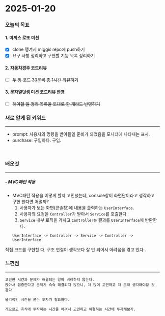 # 2025-01-20

### 오늘의 목표

#### 1. 미끼스 로또 미션
- [x] clone 땡겨서 miggis repo에 push하기
- [x] 요구 사항 정리하고 구현할 기능 목록 정리하기

#### 2. 자동차경주 코드리뷰
- [ ] ~~두 명 코드 30분씩 총 1시간 리뷰하기~~

#### 3. 문자열덧셈 미션 코드리뷰 반영
- [ ] ~~해야할 일 정리 목록을 토대로 한 개라도 반영하기~~

### 새로 알게 된 키워드
- - -
- prompt: 사용자의 명령을 받아들일 준비가 되었음을 모니터에 나타내는 표시.
- purchase: 구입하다. 구입.

<br>

### 배운것
- - -
##### - MVC패턴 적용
- MVC패턴 적용을 어떻게 할지 고민했는데, console창이 화면단이라고 생각하고 구현 한다면 어떨까?
    1. 사용자가 보는 화면(콘솔창)에 내용을 출력하는 `UserInterface`.
    2. 사용자의 요청을 `Controller`가 받아서 `Service`를 호출한다.
    3. `Service` 내부 로직을 거치고 `Controller는` 결과를 `UserInterface`에 반환한다.
    ```
    UserInterface -> Controller -> Service -> Controller -> UserInterface
    ```

직접 코드를 구현할 때, 구조 연결이 생각보다 잘 안 되어서 어려움을 겪고 있다..
<br>

### 느낀점
- - -
    고민한 시간과 문제가 해결되는 양이 비례하지 않는다.
    앉아서 집중한다고 문제가 슉슉 해결되지 않으니, 더 많이 고민하고 더 오래 생각해야할 것 같다.

    물리적인 시간을 쏟는 투자가 필요하다.

    게으르고 휴식에 투자하는 시간을 아껴서 고민하고 해결하는 시간에 투자해보자.